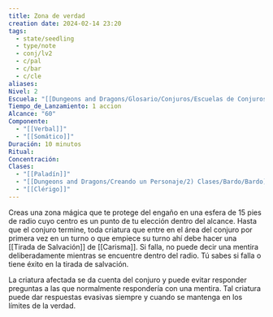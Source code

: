 ```yaml
---
title: Zona de verdad
creation date: 2024-02-14 23:20
tags:
  - state/seedling
  - type/note
  - conj/lv2
  - c/pal
  - c/bar
  - c/cle
aliases: 
Nivel: 2
Escuela: "[[Dungeons and Dragons/Glosario/Conjuros/Escuelas de Conjuros/Encantamiento]]"
Tiempo_de_Lanzamiento: 1 accion
Alcance: "60"
Componente:
  - "[[Verbal]]"
  - "[[Somático]]"
Duración: 10 minutos
Ritual: 
Concentración: 
Clases:
  - "[[Paladín]]"
  - "[[Dungeons and Dragons/Creando un Personaje/2) Clases/Bardo/Bardo]]"
  - "[[Clérigo]]"
---
```

Creas una zona mágica que te protege del engaño en una esfera de 15 pies de radio cuyo centro es un punto de tu elección dentro del alcance. Hasta que el conjuro termine, toda criatura que entre en el área del conjuro por primera vez en un turno o que empiece su turno ahí debe hacer una [[Tirada de Salvación]] de [[Carisma]]. Si falla, no puede decir una mentira deliberadamente mientras se encuentre dentro del radio. Tú sabes si falla o tiene éxito en la tirada de salvación.

La criatura afectada se da cuenta del conjuro y puede evitar responder preguntas a las que normalmente respondería con una mentira. Tal criatura puede dar respuestas evasivas siempre y cuando se mantenga en los límites de la verdad.
